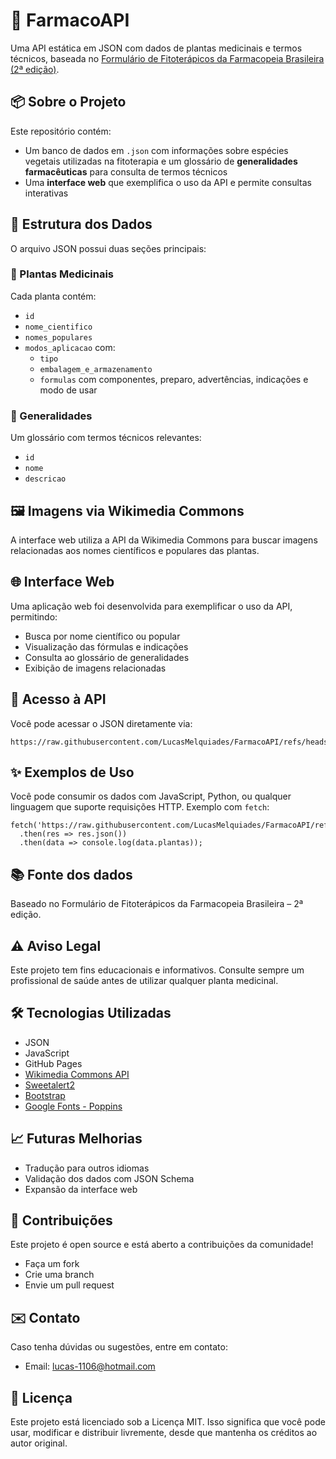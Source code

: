 # 🌿 FarmacoAPI

Uma API estática em JSON com dados de plantas medicinais e termos técnicos, baseada no [Formulário de Fitoterápicos da Farmacopeia Brasileira (2ª edição)](https://www.gov.br/anvisa/pt-br/assuntos/farmacopeia/formulario-fitoterapico).

## 📦 Sobre o Projeto

Este repositório contém:

- Um banco de dados em `.json` com informações sobre espécies vegetais utilizadas na fitoterapia e um glossário de **generalidades farmacêuticas** para consulta de termos técnicos
- Uma **interface web** que exemplifica o uso da API e permite consultas interativas

## 🧬 Estrutura dos Dados

O arquivo JSON possui duas seções principais:

### 🌱 Plantas Medicinais

Cada planta contém:

- `id`
- `nome_cientifico`
- `nomes_populares`
- `modos_aplicacao` com:
  - `tipo`
  - `embalagem_e_armazenamento`
  - `formulas` com componentes, preparo, advertências, indicações e modo de usar

### 📖 Generalidades

Um glossário com termos técnicos relevantes:

- `id`
- `nome`
- `descricao`

## 🖼️ Imagens via Wikimedia Commons

A interface web utiliza a API da Wikimedia Commons para buscar imagens relacionadas aos nomes científicos e populares das plantas.

## 🌐 Interface Web

Uma aplicação web foi desenvolvida para exemplificar o uso da API, permitindo:

- Busca por nome científico ou popular
- Visualização das fórmulas e indicações
- Consulta ao glossário de generalidades
- Exibição de imagens relacionadas

## 🔗 Acesso à API

Você pode acessar o JSON diretamente via:

```code
https://raw.githubusercontent.com/LucasMelquiades/FarmacoAPI/refs/heads/main/js/farmacopeia.json
```

## ✨ Exemplos de Uso

Você pode consumir os dados com JavaScript, Python, ou qualquer linguagem que suporte requisições HTTP. Exemplo com `fetch`:

```code
fetch('https://raw.githubusercontent.com/LucasMelquiades/FarmacoAPI/refs/heads/main/js/farmacopeia.json')
  .then(res => res.json())
  .then(data => console.log(data.plantas));
```

## 📚 Fonte dos dados

Baseado no Formulário de Fitoterápicos da Farmacopeia Brasileira – 2ª edição.

## ⚠️ Aviso Legal

Este projeto tem fins educacionais e informativos. Consulte sempre um profissional de saúde antes de utilizar qualquer planta medicinal.

## 🛠️ Tecnologias Utilizadas

- JSON
- JavaScript
- GitHub Pages
- [Wikimedia Commons API](https://commons.wikimedia.org/wiki/Commons:API)
- [Sweetalert2](https://sweetalert2.github.io/)
- [Bootstrap](https://getbootstrap.com/)
- [Google Fonts - Poppins](https://fonts.google.com/specimen/Poppins) 

## 📈 Futuras Melhorias

- Tradução para outros idiomas
- Validação dos dados com JSON Schema
- Expansão da interface web

## 🤝 Contribuições

Este projeto é open source e está aberto a contribuições da comunidade!

- Faça um fork
- Crie uma branch
- Envie um pull request

## ✉️ Contato

Caso tenha dúvidas ou sugestões, entre em contato:

- Email: lucas-1106@hotmail.com

## 📄 Licença

Este projeto está licenciado sob a Licença MIT. Isso significa que você pode usar, modificar e distribuir livremente, desde que mantenha os créditos ao autor original.
